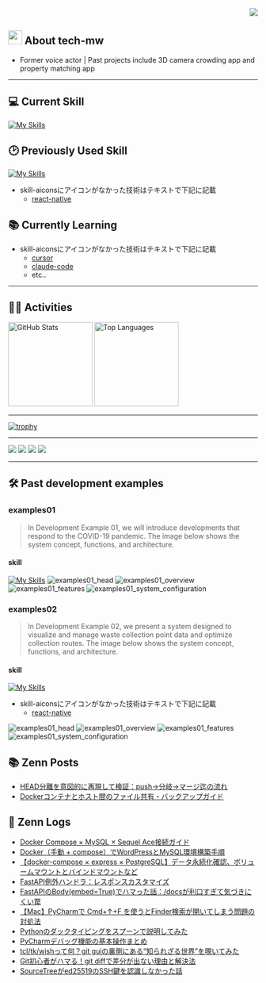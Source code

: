 <div align="right">
  <img src="https://komarev.com/ghpvc/?username=tech-mw" />
</div>

## <img src="https://media.giphy.com/media/hvRJCLFzcasrR4ia7z/giphy.gif" width="28"> About tech-mw
- Former voice actor | Past projects include 3D camera crowding app and property matching app

---


## 💻 Current Skill
[![My Skills](https://skillicons.dev/icons?i=python,django,mysql,docker,linux,vim,aws,pycharm,vscode,github,git&perline=15)](https://skillicons.dev)
## 🕑 Previously Used Skill
[![My Skills](https://skillicons.dev/icons?i=html,css,sass,bootstrap,jquery,javascript,ts,react,redux,vue,nodejs,express,fastapi,php,laravel,ruby,rails,postgres,redis,ubuntu,nginx,heroku,jenkins,sentry,postman,wordpress,bitbucket,npm,yarn,phpstorm,eclipse,atom,notion,md,ps,ai,xd,figma,anaconda&perline=15)](https://skillicons.dev)  
- skill-aiconsにアイコンがなかった技術はテキストで下記に記載
  - [react-native](https://reactnative.dev/)

## 📚 Currently Learning
- skill-aiconsにアイコンがなかった技術はテキストで下記に記載
  - [cursor](https://cursor.com/ja)
  - [claude-code](https://www.anthropic.com/claude-code)
  - etc..
---


## 🏃‍♀️ Activities
<!-- GitHub Stats -->
<img alt="GitHub Stats" height="170px" src="https://github-readme-stats.vercel.app/api?username=tech-mw&theme=vue-dark&show_icons=true" />
<img alt="Top Languages" height="170px" src="https://github-readme-stats.vercel.app/api/top-langs/?username=tech-mw&theme=vue-dark&layout=compact" />

---

<!-- Trophy -->
[![trophy](https://github-profile-trophy.vercel.app/?username=tech-mw&theme=onedark)](https://github.com/ryo-ma/github-profile-trophy)

---

<!-- Summary Cards -->
![](http://github-profile-summary-cards.vercel.app/api/cards/profile-details?username=tech-mw&theme=gruvbox)
![](http://github-profile-summary-cards.vercel.app/api/cards/repos-per-language?username=tech-mw&theme=gruvbox)
![](http://github-profile-summary-cards.vercel.app/api/cards/most-commit-language?username=tech-mw&theme=gruvbox)
![](http://github-profile-summary-cards.vercel.app/api/cards/stats?username=tech-mw&theme=gruvbox)

---
## 🛠 Past development examples
### examples01
> In Development Example 01, we will introduce developments that respond to the COVID-19 pandemic.
> The image below shows the system concept, functions, and architecture.

#### skill
[![My Skills](https://skillicons.dev/icons?i=js,react,nodejs,express,linux,vim,aws,vscode,github,git&perline=15)](https://skillicons.dev)
![examples01_head](./images/development_examples01_1.svg)
![examples01_overview](./images/development_examples01_2.svg)
![examples01_features](./images/development_examples01_3.svg)
![examples01_system_configuration](./images/development_examples01_4.svg)

### examples02
> In Development Example 02, we present a system designed to visualize and manage waste collection point data and optimize collection routes.
> The image below shows the system concept, functions, and architecture.

#### skill
[![My Skills](https://skillicons.dev/icons?i=js,react,nodejs,express,linux,vim,aws,vscode,github,git&perline=15)](https://skillicons.dev)
- skill-aiconsにアイコンがなかった技術はテキストで下記に記載
  - [react-native](https://reactnative.dev/)

![examples01_head](./images/development_examples02_1.svg)
![examples01_overview](./images/development_examples02_2.svg)
![examples01_features](./images/development_examples02_3.svg)
![examples01_system_configuration](./images/development_examples02_4.svg)

## 📚 Zenn Posts
<!-- BLOG-POST-LIST:START -->
- [HEAD分離を意図的に再現して検証：push→分岐→マージ迄の流れ](https://zenn.dev/tech_mw/articles/58623069e633b2)
- [Dockerコンテナとホスト間のファイル共有・バックアップガイド](https://zenn.dev/tech_mw/articles/f20460bf1882ae)
<!-- BLOG-POST-LIST:END -->

## 🧾 Zenn Logs
- [Docker Compose × MySQL × Sequel Ace接続ガイド](https://zenn.dev/tech_mw/scraps/980d80c033d0c0)
- [Docker（手動 + compose）でWordPressとMySQL環境構築手順](https://zenn.dev/tech_mw/scraps/dd73ac4159c154)
- [【docker-compose × express × PostgreSQL】データ永続化確認、ボリュームマウントとバインドマウントなど](https://zenn.dev/tech_mw/scraps/65e66307eed7f8)
- [FastAPI例外ハンドラ：レスポンスカスタマイズ](https://zenn.dev/tech_mw/scraps/bd69effdce24ae)
- [FastAPIのBody(embed=True)でハマった話：/docsが利口すぎて気づきにくい罠](https://zenn.dev/tech_mw/scraps/aa8e017fac75c3)
- [【Mac】PyCharmで Cmd+↑+F を使うとFinder検索が開いてしまう問題の対処法](https://zenn.dev/tech_mw/scraps/2ff3528dd6ba3e)
- [Pythonのダックタイピングをスプーンで説明してみた](https://zenn.dev/tech_mw/scraps/9a93b308e607d9)
- [PyCharmデバッグ機能の基本操作まとめ](https://zenn.dev/tech_mw/scraps/8a7173c90de3a9)
- [tcl/tk/wishって何？git guiの裏側にある“知られざる世界”を覗いてみた](https://zenn.dev/tech_mw/scraps/0d5cfc5b63c8ab)
- [Git初心者がハマる！git diffで差分が出ない理由と解決法](https://zenn.dev/tech_mw/scraps/05fd3bc7219100)
- [SourceTreeがed25519のSSH鍵を認識しなかった話](https://zenn.dev/tech_mw/scraps/6c7abac2abe5d5)
